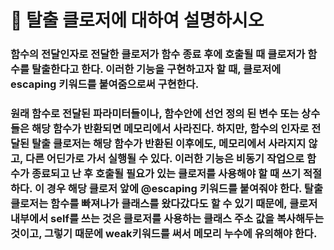 # 🐥 탈출 클로저에 대하여 설명하시오

### 함수의 전달인자로 전달한 클로저가 함수 종료 후에 호출될 때 클로저가 함수를 탈출한다고 한다. 이러한 기능을 구현하고자 할 때, 클로저에 escaping 키워드를 붙여줌으로써 구현한다.

### 원래 함수로 전달된 파라미터들이나, 함수안에 선언 정의 된 변수 또는 상수들은 해당 함수가 반환되면 메모리에서 사라진다. 하지만, 함수의 인자로 전달된 탈출 클로저는 해당 함수가 반환된 이후에도, 메모리에서 사라지지 않고, 다른 어딘가로 가서 실행될 수 있다. 이러한 기능은 비동기 작업으로 함수가 종료되고 난 후 호출될 필요가 있는 클로저를 사용해야 할 때 쓰기 적절하다. 이 경우 해당 클로저 앞에 @escaping 키워드를 붙여줘야 한다. 탈출 클로저는 함수를 빠져나가 클래스를 왔다갔다도 할 수 있기 때문에, 클로저 내부에서 self를 쓰는 것은 클로저를 사용하는 클래스 주소 값을 복사해두는 것이고, 그렇기 때문에 weak키워드를 써서 메모리 누수에 유의해야 한다.
